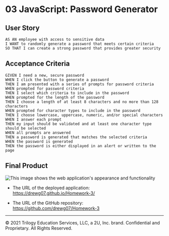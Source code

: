 # 03 JavaScript: Password Generator

## User Story

```
AS AN employee with access to sensitive data
I WANT to randomly generate a password that meets certain criteria
SO THAT I can create a strong password that provides greater security
```

## Acceptance Criteria

```
GIVEN I need a new, secure password
WHEN I click the button to generate a password
THEN I am presented with a series of prompts for password criteria
WHEN prompted for password criteria
THEN I select which criteria to include in the password
WHEN prompted for the length of the password
THEN I choose a length of at least 8 characters and no more than 128 characters
WHEN prompted for character types to include in the password
THEN I choose lowercase, uppercase, numeric, and/or special characters
WHEN I answer each prompt
THEN my input should be validated and at least one character type should be selected
WHEN all prompts are answered
THEN a password is generated that matches the selected criteria
WHEN the password is generated
THEN the password is either displayed in an alert or written to the page
```

## Final Product

![This image shows the web application's appearance and functionality](./assets/App_Image)

- The URL of the deployed application:
  https://drewg07.github.io/Homework-3/

- The URL of the GitHub repository:
  https://github.com/drewg07/Homework-3

---

© 2021 Trilogy Education Services, LLC, a 2U, Inc. brand. Confidential and Proprietary. All Rights Reserved.
